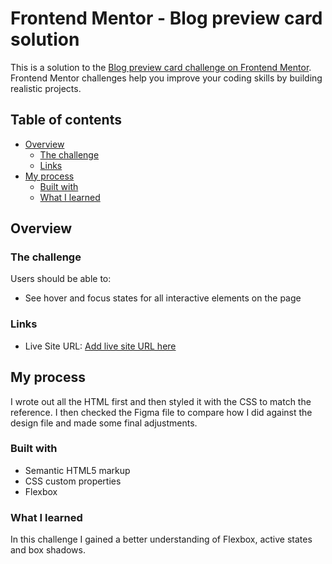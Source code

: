 # Frontend Mentor - Blog preview card solution

This is a solution to the [Blog preview card challenge on Frontend Mentor](https://www.frontendmentor.io/challenges/blog-preview-card-ckPaj01IcS). Frontend Mentor challenges help you improve your coding skills by building realistic projects.

## Table of contents

- [Overview](#overview)
  - [The challenge](#the-challenge)
  - [Links](#links)
- [My process](#my-process)
  - [Built with](#built-with)
  - [What I learned](#what-i-learned)

## Overview

### The challenge

Users should be able to:

- See hover and focus states for all interactive elements on the page

### Links

- Live Site URL: [Add live site URL here](https://chleighton1.github.io/blog-preview-card-main/)

## My process

I wrote out all the HTML first and then styled it with the CSS to match the reference. I then checked the Figma file to compare how I did against the design file and made some final adjustments.

### Built with

- Semantic HTML5 markup
- CSS custom properties
- Flexbox

### What I learned

In this challenge I gained a better understanding of Flexbox, active states and box shadows.
